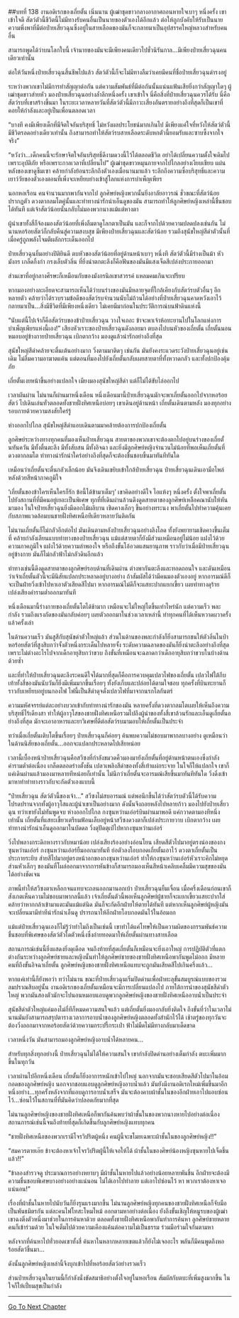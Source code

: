 ##บทที่ 138 งานอดิเรกของเถี่ยตั้น
เนิ่นนาน ผู้เฒ่าชุดขาวกลางอากาศถอนหายใจเบาๆ หนึ่งครั้ง เขาเข้าใจดี สัตว์ตัวนี้ชีวิตนี้ไม่มีทางรับคนอื่นเป็นนายของตัวเองได้อีกแล้ว ต่อให้ถูกบังคับให้รับเป็นนาย ความพึ่งพาที่มีต่อป๋ายเสี่ยวฉุนซึ่งอยู่ในสายเลือดของมันก็จะกลายมาเป็นอุปสรรคใหญ่หลวงสำหรับคนอื่น

สามารถพูดได้ว่าบนโลกใบนี้ เจ้านายของมันจะมีเพียงคนเดียวไปชั่วนิรันกาล...มีเพียงป๋ายเสี่ยวฉุนคนเดียวเท่านั้น 

ต่อให้วันหนึ่งป๋ายเสี่ยวฉุนสิ้นชีพไปแล้ว สัตว์ตัวนี้ก็จะไม่มีทางลืมว่าเคยมีคนที่ชื่อป๋ายเสี่ยวฉุนดำรงอยู่ 

ระหว่างพวกเขาไม่มีการทำสัญญาต่อกัน แต่ความสัมพันธ์ที่มีต่อกันนั้นแน่นแฟ้นเสียยิ่งกว่าสัญญาใดๆ ผู้เฒ่าชุดขาวส่ายหัว มองป๋ายเสี่ยวฉุนอย่างล้ำลึกหนึ่งครั้ง เขาเข้าใจ นี่คือสิ่งที่ป๋ายเสี่ยวฉุนควรได้รับ นี่คือสัตว์รบที่เขาสร้างขึ้นมา ในระยะเวลาหลายวันที่สัตว์ตัวนี้มีภาวะเสี่ยงอันตรายอย่างถึงที่สุดก็เป็นเขาที่คอยให้กำลังและอยู่เป็นเพื่อนตลอดเวลา

“บางที คงมีเพียงเด็กที่มีจิตใจอันบริสุทธิ์ ไม่หวังผลประโยชน์มากเกินไป มีเพียงแค่ใจที่หวังให้สัตว์ตัวนี้มีชีวิตรอดอย่างเดียวเท่านั้น ถึงสามารถทำให้สัตว์รบสายเลือดระดับหกตัวนี้ยอมรับและซาบซึ้งจากใจจริง”

“หวังว่า...เด็กคนนี้จะรักษาจิตใจอันบริสุทธิ์ดีงามดวงนี้ไว้ได้ตลอดชีวิต อย่าได้เปลี่ยนความตั้งใจเดิมไปเพราะอุบัติภัย หรือเพราะกาลเวลาที่เปลี่ยนไป” ผู้เฒ่าชุดขาวหมุนกายจากไปไกลอย่างเงียบเชียบ แผ่นหลังของเขาดูซึมเซา คล้ายกำลังย้อนระลึกถึงตัวเองเมื่อนานมาแล้ว ระลึกถึงความซื่อบริสุทธิ์และความเยาว์วัยของตัวเองตอนที่เพิ่งจะเหยียบย่างเข้าสู่โลกแห่งการบำเพ็ญเพียร

นอกหอเรือน คนจำนวนมากพากันจากไป ลูกศิษย์หญิงพวกนั้นยิ่งอาลัยอาวรณ์ ชั่วขณะที่สัตว์น้อยปรากฏตัว ดวงตากลมโตคู่นั้นและท่าทางน่ารักน่าเอ็นดูของมัน สามารถทำให้ลูกศิษย์หญิงเหล่านี้ชื่นชอบได้ทันที แต่เจ้าสัตว์น้อยนั่นกลับไม่มองพวกนางแม้แต่หางตา

ผู้นำเขาทั้งสี่ก็จ้องมองสัตว์น้อยที่เพิ่งลืมตาดูโลกตาเป็นมัน และก็จากไปด้วยความปลดปลงเช่นกัน ไม่นานหอร้อยสัตว์ก็กลับคืนสู่ความสงบสุข มีเพียงป๋ายเสี่ยวฉุนและสัตว์น้อย รวมถึงสุนัขใหญ่สีดำตัวนั้นที่เมื่อครู่ถูกพลังโจมตีผลักกระเด็นออกไป

ป๋ายเสี่ยวฉุนยิ้มอย่างปิติยินดี ตบหัวของสัตว์น้อยที่อยู่ด้านหน้าเบาๆ หนึ่งที สัตว์ตัวนี้มีร่างเป็นม้า หัวมังกร เกล็ดกิ้งก่า กรงเล็บตัวลิ่น ที่ยิ่งน่าตกตะลึงก็คือฟันของมันมีแสงเจ็ดสีเปล่งประกายออกมา

ส่วนเขาที่อยู่กลางศีรษะก็เหมือนกับของมังกรนิลเขาสวรรค์ แหลมคมเกินจะเปรียบ

หากมองอย่างละเอียดจะสามารถเห็นได้ว่าบนร่างของมันมีหลายจุดที่ใกล้เคียงกับสัตว์รบตัวอื่นๆ อีกหลายตัว คล้ายว่าได้รวบรวมข้อดีของสัตว์รบจำนวนนับไม่ถ้วนได้อย่างที่ป๋ายเสี่ยวฉุนคาดหวังเอาไว้ กลายมาเป็น...สิ่งมีชีวิตที่มีเพียงหนึ่งเดียว ไม่เคยมีมาก่อนในประวัติการณ์บนฟ้าดินแห่งนี้

“นับแต่นี้ไปเจ้าก็คือสัตว์รบของข้าป๋ายเสี่ยวฉุน วางใจเถอะ ข้าจะพาเจ้าห้อทะยานไปในโลกแห่งการบำเพ็ญเพียรแห่งนี้เอง!” เสียงหัวเราะของป๋ายเสี่ยวฉุนดังลอยมา ตบลงไปบนหัวของเถี่ยตั้น เถี่ยตั้นนอนหมอบอยู่ข้างกายป๋ายเสี่ยวฉุน เบิกตากว้าง มองดูแล้วน่ารักอย่างถึงที่สุด

สุนัขใหญ่สีดำคล้ายจะตื่นเต้นอย่างมาก วิ่งตามมาติดๆ เช่นกัน มันยังคงระแวดระวังป๋ายเสี่ยวฉุนอยู่เช่นเดิม ไม่ลืมความอาฆาตแค้น แต่ตอนที่มองไปยังเถี่ยตั้นกลับเผยสายตาที่ทั้งหวาดกลัว และทั้งปกป้องคุ้มภัย

เถี่ยตั้นเงยหน้าขึ้นอย่างแปลกใจ เมียงมองสุนัขใหญ่สีดำ แต่ก็ไม่ได้ขับไล่ออกไป

เวลาผันผ่าน ไม่นานก็ผ่านมาหนึ่งเดือน หนึ่งเดือนมานี้ป๋ายเสี่ยวฉุนมักจะพาเถี่ยตั้นออกไปจากหอร้อยสัตว์ ไปเดินเล่นทั่วตลอดทั้งชายฝั่งทิศเหนือบ่อยๆ เขาเดินอยู่ด้านหน้า เถี่ยตั้นเดินตามหลัง มองทุกอย่างรอบกายด้วยความสงสัยใคร่รู้

ห่างออกไปไกล สุนัขใหญ่สีดำแอบเดินตามมาคล้ายต้องการปกป้องเถี่ยตั้น

  ลูกศิษย์ระหว่างทางทุกคนที่มองเห็นป๋ายเสี่ยวฉุน สายตาของพวกเขาจะต้องตกไปอยู่บนร่างของเถี่ยตั้นทันควัน มีทั้งตื่นตะลึง มีทั้งสับสน มีทั้งอิจฉา และยิ่งมีลูกศิษย์หญิงจำนวนไม่น้อยที่พอเห็นเถี่ยตั้นที่ดวงตากลมโต ท่าทางน่ารักน่าใคร่อย่างถึงที่สุดก็จะต้องชื่นชอบขึ้นมาทันทีทันใด 

เหมือนว่าเถี่ยตั้นจะตื่นกลัวเล็กน้อย มันจึงเดินเขยิบเข้าใกล้ป๋ายเสี่ยวฉุน ป๋ายเสี่ยวฉุนเดินเอามือไพล่หลังด้วยสีหน้าภาคภูมิใจ 

‘เถี่ยตั้นของข้าใครเห็นใครก็รัก ข้อนี้ได้ข้ามาเต็มๆ’ เขาคิดอย่างดีใจ ไอแห้งๆ หนึ่งครั้ง ตั้งใจพาเถี่ยตั้นไปยังสถานที่ที่มีคนอยู่เยอะเป็นพิเศษ ทุกที่ที่เดินผ่านล้วนดึงดูดสายตาของลูกศิษย์เหลือคณานับให้หันมามอง ในใจป๋ายเสี่ยวฉุนยิ่งมีดอกไม้ผลิบาน เชิดคางเล็กๆ ขึ้นอย่างทระนง พาเถี่ยตั้นไปทำความคุ้นเคยกับสภาพแวดล้อมบนชายฝั่งทิศเหนือทีเดียวหลายวันติดกัน

ไม่นานเถี่ยตั้นก็ไม่กลัวอีกต่อไป มันเดินตามหลังป๋ายเสี่ยวฉุนอย่างลิงโลด ทั้งยังพยายามเชิดคางขึ้นเต็มที่ คล้ายกำลังเลียนแบบท่าทางของป๋ายเสี่ยวฉุน แม้แต่สายตาก็ยังมีส่วนเหมือนอยู่ไม่น้อย แฝงไว้ด้วยความภาคภูมิใจ แฝงไว้ด้วยความลำพองใจ หรือถึงขั้นโอ้อวดแสนยานุภาพ ราวกับว่าเมื่อมีป๋ายเสี่ยวฉุนอยู่ข้างกาย มันก็ไม่กลัวฟ้าไม่กลัวดินอีกแล้ว  

ท่าทางเช่นนี้ดึงดูดสายตาของลูกศิษย์รอบด้านที่เดินผ่าน ต่างพากันตะลึงและทอดถอนใจ และดันเหมือนว่าเจ้าเถี่ยตั้นตัวนี้จะมีนิสัยแปลกประหลาดอยู่บางอย่าง ถ้าสัมผัสได้ว่ามีคนมองตัวเองอยู่ หากอารมณ์ดีก็จะเป็นฝ่ายวิ่งเข้าไปหาเอาตัวเสียดสีไปมา หากอารมณ์ไม่ดีก็จะแสยะปากแยกเขี้ยว เผยท่าทางดุร้าย เปล่งเสียงคำรามต่ำออกมาทันที

หนึ่งเดือนมานี้ร่างกายของเถี่ยตั้นโตได้ช้ามาก เหมือนจะไม่ใหญ่โตขึ้นเท่าไหร่นัก แต่ความเร็ว พละกำลัง รวมถึงแรงกัดของมันกลับค่อยๆ เผยตัวออกมาในช่วงเวลาเหล่านี้ ทำทุกคนที่ได้เห็นหวาดผวาครั้งแล้วครั้งเล่า

ในด้านความเร็ว มันสูสีกับสุนัขดำตัวใหญ่แล้ว ส่วนในด้านของพละกำลังก็ยิ่งสามารถชนให้ตัวลิ่นในป่าหอร้อยสัตว์ที่สูงสิบกว่าจั้งตัวหนึ่งกระเด็นไปหลายจั้ง ระดับความฉลาดของมันก็ยิ่งน่าตะลึงอย่างถึงที่สุด เพราะไม่ต่างอะไรไปจากเด็กอายุสิบกว่าขวบ ถึงขั้นที่เหมือนจะฉลาดกว่าเด็กอายุสิบกว่าขวบในบ้างด้านด้วยซ้ำ

และที่ทำให้ป๋ายเสี่ยวฉุนตะลึงระคนดีใจได้มากที่สุดก็คือการควบคุมเปลวไฟของเถี่ยตั้น เปลวไฟใต้กีบเท้าทั้งสี่ของมันนับวันก็ยิ่งมีเพิ่มมากขึ้นเรื่อยๆ ทั้งยังเก็บและปล่อยได้ตามใจชอบ ทุกครั้งที่บินทะยานก็ราวกับเหยียบอยู่บนกองไฟ ไฟนี้เป็นสีดำดุจดั่งเปลวไฟที่มาจากนรกโลกันตร์

ความมหัศจรรย์แต่ละอย่างบวกเข้ากับท่าทางน่ารักของมัน หลายครั้งที่ดวงตากลมโตเผยให้เห็นถึงความบริสุทธิ์ไร้เดียงสา ทำให้ผู้อาวุโสของชายฝั่งทิศเหนือรวมไปถึงผู้นำของทั้งสี่เขาล้วนรักและเอ็นดูเถี่ยตั้นอย่างถึงที่สุด มักจะเอาอาหารและยาวิเศษที่ดีต่อสัตว์รบมามอบให้เถี่ยตั้นเป็นประจำ

ทว่าเมื่อเถี่ยตั้นเติบโตขึ้นเรื่อยๆ ป๋ายเสี่ยวฉุนก็ค่อยๆ ค้นพบความไม่ชอบมาพากลบางอย่าง ดูเหมือนว่าในด้านนิสัยของเถี่ยตั้น...ออกจะแปลกประหลาดไปเสียหน่อย

เวลานี้เบื้องหน้าป๋ายเสี่ยวฉุนคือสวีซงที่กำลังขมวดคิ้วมองมายังเถี่ยตั้นที่อยู่ด้านหน้าตนเองซึ่งกำลังคำรามต่ำต่อเนื่อง เกล็ดตลอดร่างตั้งชัน เปลวเพลิงสีดำของทั้งสี่เท้าแผ่กระจาย ในใจก็ให้แปลกใจ เขาก็แค่เดินผ่านแล้วมองมาหลายทีหน่อยก็เท่านั้น ไม่นึกว่าเถี่ยตั้นจะอารมณ์เสียขึ้นมาทันทีทันใด วิ่งดิ่งเข้ามาหาทำท่าทางราวกับจะกัดตัวเองแบบนี้ 

“ป๋ายเสี่ยวฉุน สัตว์ตัวนี้ของเจ้า...” สวีซงไม่สบอารมณ์ แต่พอนึกขึ้นได้ว่าสัตว์รบตัวนี้ได้รับความโปรดปรานจากทั้งผู้อาวุโสและผู้นำเขาเป็นอย่างมาก ดังนั้นจึงถอยหลังไปหลายก้าว มองไปยังป๋ายเสี่ยวฉุน ทว่าเขายังไม่ทันพูดจบ ห่างออกไปไกล กงซุนหว่านเอ๋อร์บินผ่านมาพอดี แค่กวาดตามองทีหนึ่งเท่านั้น เถี่ยตั้นที่แสยะเขี้ยวเตรียมฟ้อนเล็บอยู่หน้าสวีซงดวงตาก็เปล่งประกายวาบ เบิกตากว้าง เผยท่าทางน่ารักน่าเอ็นดูออกมาในบัดดล วิ่งตุปัดตุเป๋ไปหากงซุนหว่านเอ๋อร์ 

วิ่งไปพลางกระดิกหางราวกับหมาน้อย เปล่งเสียงร้องอย่างอ่อนโยน เสียดสีตัวไปมาอยู่ตรงน่องของกงซุนหว่านเอ๋อร์ กงซุนหว่านเอ๋อร์ยิ้มออกมาทันที ย่อตัวลงโอบกอดเถี่ยตั้นเอาไว้ ดวงตาเถี่ยตั้นเป็นประกายระยิบ ส่ายสีไปมาอยู่ตรงหน้าอกของกงซุนหว่านเอ๋อร์ ทำให้กงซุนหว่านเอ๋อร์หัวเราะคิกไม่หยุด ส่วนหัวเล็กๆ ของมันที่โผล่ออกมาจากการหันข้างก็สามารถมองเห็นสีหน้าเคลิบเคลิ้มมีความสุขของมันได้อย่างชัดเจน  

ภาพนี้ทำให้สวีซงตาเหลือกจนแทบจะถลนออกมานอกเบ้า ป๋ายเสี่ยวฉุนยิ้มเจื่อน เมื่อครึ่งเดือนก่อนเขาก็สังเกตเห็นความไม่ชอบมาพากลนี้แล้ว เจ้าเถี่ยตั้นตัวนี้พอเห็นลูกศิษย์ผู้ชายก็จะแยกเขี้ยวแสยะปากใส่ คล้ายว่าหากกล้าเข้ามาแตะมันแม้แต่นิด มันก็จะกัดอีกฝ่ายให้ตายได้ทันที แต่หากเห็นลูกศิษย์ผู้หญิงมันจะเปลี่ยนมามีท่าทีน่ารักน่าเอ็นดู ปรารถนาให้อีกฝ่ายโอบกอดมันไว้ในอ้อมอก

แม้แต่ป๋ายเสี่ยวฉุนเองก็ไม่รู้ว่าทำไมถึงเป็นเช่นนี้ เขาทำได้แค่โทษให้เป็นความผิดของกรรมพันธ์ความชื่นชอบที่พิเศษของสัตว์ตัวใดตัวหนึ่งซึ่งถ่ายทอดมาให้เถี่ยตั้นผ่านทางสายเลือด

สถานการณ์เช่นนี้ยิ่งแสดงยิ่งดุเดือด จนถึงท้ายที่สุดเถี่ยตั้นก็เหมือนจะยิ่งเอาใหญ่ การปฏิบัติตัวที่แตกต่างกันระหว่างลูกศิษย์ชายและหญิงนั้นทำให้ลูกศิษย์ชายของชายฝั่งทิศเหนือพากันพูดไม่ออก มีหลายคนที่ถึงขั้นอิจฉาเถี่ยตั้น ลูกศิษย์หญิงของชายฝั่งทิศเหนือแทบจะถูกมันเสียดสีไปเกินครึ่งแล้ว...

หากแค่เท่านี้ก็ยังพอว่า ทว่าไม่นาน ขณะที่ป๋ายเสี่ยวฉุนเริ่มปิดด่านเพื่อฝ่าทะลุขั้นสมบูรณ์แบบของรวมลมปราณสิบอยู่นั้น งานอดิเรกของเถี่ยตั้นเหมือนจะมีการเปลี่ยนแปลงไป ภายใต้การนำของสุนัขสีดำตัวใหญ่ พวกมันสองตัวมักจะไปนอนหมอบแอบดูพวกลูกศิษย์หญิงของชายฝั่งทิศเหนืออาบน้ำเป็นประจำ

สุนัขสีดำตัวใหญ่แค่มองไม่กี่ทีก็หมดความสนใจแล้ว แต่เถี่ยตั้นยิ่งมองกลับยิ่งติดใจ ถึงขั้นที่ว่าในเวลาไม่นานมันยังสามารถสรุปตารางเวลาการอาบน้ำของลูกศิษย์หญิงตลอดทั้งสำนักไว้ได้ เช้าตรู่ของทุกวันจะต้องวิ่งออกมาจากหอร้อยสัตว์ด้วยความกระปรี้กระเป่า ฟ้าไม่มืดไม่มีทางกลับมาเด็ดขาด

เวลาหนึ่งวัน มันสามารถมองลูกศิษย์หญิงอาบน้ำได้หลายคน...

สำหรับทุกสิ่งทุกอย่างนี้ ป๋ายเสี่ยวฉุนไม่ได้ให้ความสนใจ เขากำลังปิดด่านอย่างเต็มกำลัง ตบะเพิ่มมากขึ้นในทุกวัน

เวลาผ่านไปอีกหนึ่งเดือน เถี่ยตั้นก็ยิ่งอาการหนักเข้าไปใหญ่ นอกจากมันจะชอบเสียดสีตัวไปมาในอ้อมกอดของลูกศิษย์หญิง นอกจากชอบแอบดูลูกศิษย์หญิงอาบน้ำแล้ว มันยังมีงานอดิเรกใหม่เพิ่มขึ้นมาอีกหนึ่งอย่าง...ทุกครั้งหลังจากที่แอบดูการอาบน้ำเสร็จ มันจะต้องคาบผ้าชั้นในของอีกฝ่ายเอาไปแอบซ่อนไว้...ซ่อนไว้ในสถานที่ที่มันคิดว่าปลอดภัยมากที่สุด

ไม่นานลูกศิษย์หญิงของชายฝั่งทิศเหนือก็พากันค้นพบว่าผ้าชั้นในของพวกนางหายไปอย่างต่อเนื่อง สถานการณ์เช่นนี้จนถึงท้ายที่สุดก็เกิดขึ้นกับลูกศิษย์หญิงแทบทุกคน

“ชายฝั่งทิศเหนือของพวกเรามีโจรวิปริตผู้หนึ่ง คนผู้นี้จะขโมยเฉพาะผ้าชั้นในของลูกศิษย์หญิง!!”

“สมควรตายเอ๊ย ข้าจะต้องหาเจ้าโจรวิปริตผู้นี้ให้เจอให้ได้ ผ้าชั้นในของศิษย์น้องหญิงซุนหายไปเจ็ดชิ้นแล้ว!!”

“ข้าลองสำรวจดู ประมาณการอย่างหยาบๆ มีผ้าชั้นในหายไปแล้วอย่างน้อยหลายพันชิ้น อีกฝ่ายจะต้องมีความชื่นชอบพิเศษบางอย่างอย่างแน่นอน ไม่ได้เอาไปทำลาย แต่เอาไปซ่อนไว้ หา พวกเราต้องหาเจอแน่นอน!” 

เรื่องที่ผ้าชั้นในหายไปนับวันก็ยิ่งรุนแรงมากขึ้น ไม่นานลูกศิษย์หญิงทุกคนของชายฝั่งทิศเหนือก็จับมือเป็นพันธมิตรกัน แต่ละคนไฟโทสะโหมไหม้ ออกตามหาอย่างต่อเนื่อง ยังถึงขั้นเชิญให้หนูรบของผู้เฒ่าเขาฉงติ่งตัวหนึ่งมาช่วยในการค้นหาด้วย ตลอดทั้งชายฝั่งทิศเหนือพากันทำการค้นหา ลูกศิษย์ชายหลายคนก็เข้าร่วมด้วย ในใจเต็มไปด้วยความเคืองแค้นต่อความไม่เป็นธรรม ร่วมมือร่วมใจกันตามหา

หลังจากที่ค้นหาไปทั่วยอดเขาทั้งสี่ ค้นหาในหลากหลายเขตแล้วก็ยังไม่เจออะไร พลันก็มีคนพูดถึงหอร้อยสัตว์ขึ้นมา...

ดังนั้นลูกศิษย์หญิงเหล่านี้จึงบุกเข้าไปที่หอร้อยสัตว์อย่างรวดเร็ว

ส่วนป๋ายเสี่ยวฉุนในยามนี้ก็กำลังนั่งขัดสมาธิอย่างตั้งใจอยู่ในหอเรือน สัมผัสกับตบะที่เพิ่มสูงมากขึ้น ในใจก็ให้เปี่ยมสุขเป็นกำลัง 

--------------


[Go To Next Chapter]( ./139.md)